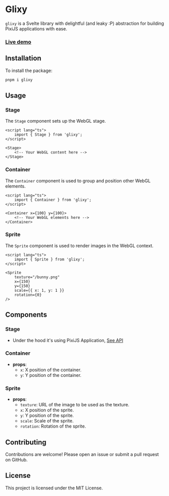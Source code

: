 # Glixy

`glixy` is a Svelte library with delightful (and leaky :P) abstraction for building PixiJS applications with ease.

### [Live demo](https://www.glixy.dev)

## Installation

To install the package:

```sh
pnpm i glixy
```

## Usage

### Stage

The `Stage` component sets up the WebGL stage.

```svelte
<script lang="ts">
	import { Stage } from 'glixy';
</script>

<Stage>
	<!-- Your WebGL content here -->
</Stage>
```

### Container

The `Container` component is used to group and position other WebGL elements.

```svelte
<script lang="ts">
	import { Container } from 'glixy';
</script>

<Container x={100} y={100}>
	<!-- Your WebGL elements here -->
</Container>
```

### Sprite

The `Sprite` component is used to render images in the WebGL context.

```svelte
<script lang="ts">
	import { Sprite } from 'glixy';
</script>

<Sprite
	texture="/bunny.png"
	x={150}
	y={150}
	scale={{ x: 1, y: 1 }}
	rotation={0}
/>
```

## Components

### Stage

- Under the hood it's using PixiJS Application, [See API](https://pixijs.download/dev/docs/app.ApplicationOptions.html)

### Container

- **props**:
  - `x`: X position of the container.
  - `y`: Y position of the container.

### Sprite

- **props**:
  - `texture`: URL of the image to be used as the texture.
  - `x`: X position of the sprite.
  - `y`: Y position of the sprite.
  - `scale`: Scale of the sprite.
  - `rotation`: Rotation of the sprite.

## Contributing

Contributions are welcome! Please open an issue or submit a pull request on GitHub.

## License

This project is licensed under the MIT License.
